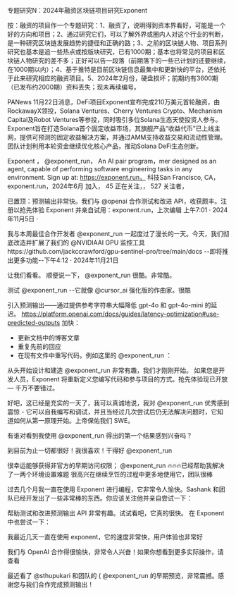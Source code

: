 专题研究N：2024年融资区块链项目研究Exponent

按：融资的项目作一个专题研究：1、融资了，说明得到资本界看好，可能是一个好的方向和项目；2、通过研究它们，可以了解外界或圈内人对这个行业的判断，是一种研究区块链发展趋势的捷径和正确的路；3、之前的区块链人物、项目系列研究也基本是追一些热点或按版块研究，已有1000期；基本也将常见的项目和区块链人物研究的差不多；正好可以告一段落（前期落下的一些已计划的还要继续，在1000期以内）；4、基于推特是目前区块链信息最集中和更新快的平台，还依托于此来研究相应的融资项目。5、2024年2月份，硬盘损坏；前期约有3600期（已发布约2000期）资料丢失；现未再续编号。

PANews 11月22日消息，DeFi项目Exponent宣布完成210万美元首轮融资，由RockawayX领投，Solana Ventures、Cherry Ventures Crypto、Mechanism Capital及Robot Ventures等参投，同时吸引多位Solana生态天使投资人参与。
Exponent旨在打造Solana首个固定收益市场，其旗舰产品“收益代币”已上线主网，提供可预测的固定收益解决方案，并通过AMM支持收益交易和流动性管理。团队计划利用本轮资金继续优化核心产品，推动Solana DeFi生态创新。

Exponent
，
@exponent_run，
An AI pair program，mer designed as an agent, capable of performing software engineering tasks in any environment.  Sign up at: https://exponent.run，
科技San Francisco, CA，exponent.run，2024年6月 加入，
45 正在关注，，
527 关注者，


已置顶：预测输出非常快。我们与
@openai
合作测试和改进 API，收获颇丰。注册以抢先体验 Exponent 并亲自试用：exponent.run，上次编辑
上午7:01 · 2024年11月5日
·

我与本周最佳合作开发者
@exponent_run
一起度过了漫长的一天。今天，我们彻底改造并扩展了我们的
@NVIDIAAI
 GPU 监控工具https://github.com/jackccrawford/gpu-sentinel-pro/tree/main/docs 
--即将推出更多功能--下午4:12 · 2024年11月21日

让我们看看。
顺便说一下， 
@exponent_run
很酷。非常酷。

测试
@exponent_run
 --它就像
@cursor_ai
强化版的作曲家。很酷

引入预测输出——通过提供参考字符串大幅降低 gpt-4o 和 gpt-4o-mini 的延迟。 https://platform.openai.com/docs/guides/latency-optimization#use-predicted-outputs
加快：
- 更新文档中的博客文章
- 重复先前的回应
- 在现有文件中重写代码，例如这里的
@exponent_run
 ：

从头开始设计和建造
@exponent_run
非常有趣，我们才刚刚开始。
如果您是开发人员，Exponent 将重新定义您编写代码和参与项目的方式。抢先体验现已开放 — 千万不要错过。

好吧，这已经是充实的一天了，我可以真诚地说，我对
@exponent_run
优秀感到震惊 - 它可以自我编写和调试，并且当经过几次尝试后仍无法解决问题时，它知道如何从第一原理开始。上帝保佑我们 SWE。

有谁对看到我使用
@exponent_run
得出的第一个结果感到兴奋吗？

到目前为止一切都很好！我很喜欢！干得好
@exponent_run

很幸运能够获得非官方的早期访问权限； 
@exponent_run
 🔥🔥🔥已经帮助我解决了一两个环境设置难题
很高兴在继续烹饪的过程中更多地使用它，团队很棒

过去几个月我一直在使用 Exponent 进行编程，它非常令人愉快。Sashank 和团队已经开发出了一些非常棒的东西。你应该关注他并亲自尝试一下：

帮助测试和改进预测输出 API 非常有趣。试试看吧，它真的很快。
在 Exponent 中也尝试一下：

我最近几天一直在使用 exponent，它的速度非常快，用户体验也非常好

我们与 OpenAI 合作得很愉快，非常令人兴奋！如果你想看到更多实际操作，请查看

最近看了
@sthupukari
和团队的 ( 
@exponent_run
的早期预览，非常震撼。感谢您与我们合作完成预测输出！



